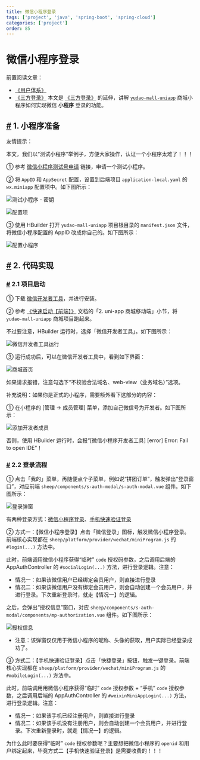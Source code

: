 ```yaml
---
title: 微信小程序登录
tags: ['project', 'java', 'spring-boot', 'spring-cloud']
categories: ['project']
order: 85
---
```

# 微信小程序登录

前置阅读文章：

 * [《用户体系》](/user-center/)
* [《三方登录》](/social-user/)
 本文是 [《三方登录》](/social-user/) 的延伸，讲解 [`yudao-mall-uniapp`](https://github.com/yudaocode/yudao-mall-uniapp) 商城小程序如何实现微信 **小程序** 登录的功能。

 ## [#](#_1-小程序准备) 1. 小程序准备

 友情提示：

 本文，我们以“测试小程序”举例子，方便大家操作，认证一个小程序太难了！！！

 ① 参考 [微信小程序测试号申请](https://developers.weixin.qq.com/miniprogram/dev/devtools/sandbox.html) 链接，申请一个测试小程序。

 ② 将 `AppID` 和 `AppSecret` 配置，设置到后端项目 `application-local.yaml` 的 `wx.miniapp` 配置项中。如下图所示：

 ![测试小程序 - 密钥](https://doc.iocoder.cn/img/%E4%BC%9A%E5%91%98%E6%89%8B%E5%86%8C/%E5%B0%8F%E7%A8%8B%E5%BA%8F%E7%99%BB%E5%BD%95/%E6%B5%8B%E8%AF%95%E5%B0%8F%E7%A8%8B%E5%BA%8F-%E5%AF%86%E9%92%A5.png)

 ![ 配置项](https://doc.iocoder.cn/img/%E4%BC%9A%E5%91%98%E6%89%8B%E5%86%8C/%E5%B0%8F%E7%A8%8B%E5%BA%8F%E7%99%BB%E5%BD%95/%E5%90%8E%E7%AB%AF%E9%85%8D%E7%BD%AE%E9%A1%B9.png)

 ③ 使用 HBuilder 打开 `yudao-mall-uniapp` 项目根目录的 `manifest.json` 文件，将微信小程序配置的 AppID 改成你自己的。如下图所示：

 ![配置小程序](https://doc.iocoder.cn/img/%E4%BC%9A%E5%91%98%E6%89%8B%E5%86%8C/%E5%B0%8F%E7%A8%8B%E5%BA%8F%E7%99%BB%E5%BD%95/%E9%85%8D%E7%BD%AE%E5%B0%8F%E7%A8%8B%E5%BA%8F.png)

 ## [#](#_2-代码实现) 2. 代码实现

 ### [#](#_2-1-项目启动) 2.1 项目启动

 ① 下载 [微信开发者工具](https://developers.weixin.qq.com/miniprogram/dev/devtools/download.html)，并进行安装。

 ② 参考 [《快速启动【前端】》](/quick-start-front/) 文档的「2. uni-app 商城移动端」小节，将 `yudao-mall-uniapp` 商城项目跑起来。

 不过要注意，HBuilder 运行时，选择「微信开发者工具」。如下图所示：

 ![微信开发者工具运行](https://doc.iocoder.cn/img/%E4%BC%9A%E5%91%98%E6%89%8B%E5%86%8C/%E5%B0%8F%E7%A8%8B%E5%BA%8F%E7%99%BB%E5%BD%95/%E5%BE%AE%E4%BF%A1%E5%BC%80%E5%8F%91%E8%80%85%E5%B7%A5%E5%85%B7%E8%BF%90%E8%A1%8C.png)

 ③ 运行成功后，可以在微信开发者工具中，看到如下界面：

 ![商城首页](https://doc.iocoder.cn/img/%E4%BC%9A%E5%91%98%E6%89%8B%E5%86%8C/%E5%B0%8F%E7%A8%8B%E5%BA%8F%E7%99%BB%E5%BD%95/%E5%95%86%E5%9F%8E%E9%A6%96%E9%A1%B5.png)

 如果请求报错，注意勾选下“不校验合法域名、web-view（业务域名）”选项。

 补充说明：如果你是正式的小程序，需要额外看下这部分的内容：

 ① 在小程序的 [管理 -> 成员管理] 菜单，添加自己微信号为开发者。如下图所示：

 ![添加开发者成员](https://doc.iocoder.cn/img/%E4%BC%9A%E5%91%98%E6%89%8B%E5%86%8C/%E5%B0%8F%E7%A8%8B%E5%BA%8F%E7%99%BB%E5%BD%95/%E6%B7%BB%E5%8A%A0%E5%BC%80%E5%8F%91%E8%80%85%E6%88%90%E5%91%98.png)

 否则，使用 HBuilder 运行时，会报“[微信小程序开发者工具] [error] Error: Fail to open IDE”！

 ### [#](#_2-2-登录流程) 2.2 登录流程

 ① 点击「我的」菜单，再随便点个子菜单，例如说“拼团订单”，触发弹出“登录窗口”，对应前端 `sheep/components/s-auth-modal/s-auth-modal.vue` 组件。如下图所示：

 ![登录弹窗](https://doc.iocoder.cn/img/%E4%BC%9A%E5%91%98%E6%89%8B%E5%86%8C/%E5%B0%8F%E7%A8%8B%E5%BA%8F%E7%99%BB%E5%BD%95/%E7%99%BB%E5%BD%95%E5%BC%B9%E7%AA%97.png)

 有两种登录方式：[微信小程序登录](https://developers.weixin.qq.com/miniprogram/dev/framework/open-ability/login.html)、[手机快速验证登录](https://developers.weixin.qq.com/miniprogram/dev/framework/open-ability/getPhoneNumber.html)

 ② 方式一：【微信小程序登录】点击「微信登录」图标，触发微信小程序登录。前端核心实现都在 `sheep/platform/provider/wechat/miniProgram.js` 的 `#login(...)` 方法中。

 此时，前端调用微信小程序获得“临时” `code` 授权码参数，之后调用后端的 AppAuthController 的 `#socialLogin(...)` 方法，进行登录逻辑。注意：

 * 情况一：如果该微信用户已经绑定会员用户，则直接进行登录
* 情况二：如果该微信用户没有绑定会员用户，则会自动创建一个会员用户，并进行登录。下次重新登录时，就走【情况一】的逻辑。

 之后，会弹出“授权信息”窗口，对应 `sheep/components/s-auth-modal/components/mp-authorization.vue` 组件。如下图所示：

 ![授权信息](https://doc.iocoder.cn/img/%E4%BC%9A%E5%91%98%E6%89%8B%E5%86%8C/%E5%B0%8F%E7%A8%8B%E5%BA%8F%E7%99%BB%E5%BD%95/%E6%8E%88%E6%9D%83%E4%BF%A1%E6%81%AF.png)

 * 注意：该弹窗仅仅用于微信小程序的昵称、头像的获取，用户实际已经登录成功了。

 ③ 方式二：【手机快速验证登录】点击「快捷登录」按钮，触发一键登录。前端核心实现都在 `sheep/platform/provider/wechat/miniProgram.js` 的 `#mobileLogin(...)` 方法中。

 此时，前端调用用微信小程序获得“临时” `code` 授权参数 + “手机” `code` 授权参数，之后调用后端的 AppAuthController 的 `#weixinMiniAppLogin(...)` 方法，进行登录逻辑。注意：

 * 情况一：如果该手机已经注册用户，则直接进行登录
* 情况二：如果该手机没有注册用户，则会自动创建一个会员用户，并进行登录。下次重新登录时，就走【情况一】的逻辑。

 为什么此时要获得“临时” `code` 授权参数呢？主要想把微信小程序的 `openid` 和用户绑定起来，毕竟方式二【手机快速验证登录】是需要收费的！！！

